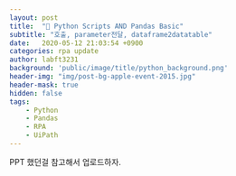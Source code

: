 ```yaml
---
layout: post
title:  "🐍 Python Scripts AND Pandas Basic"
subtitle: "호출, parameter전달, dataframe2datatable" 
date:   2020-05-12 21:03:54 +0900
categories: rpa update
author: labft3231
background: 'public/image/title/python_background.png'
header-img: "img/post-bg-apple-event-2015.jpg"
header-mask: true
hidden: false
tags:
    - Python
    - Pandas
    - RPA
    - UiPath
---
```




PPT 했던걸 참고해서 업로드하자.